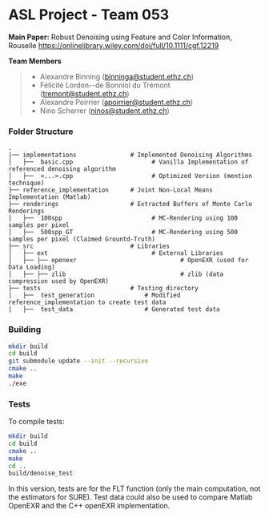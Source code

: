 
# ASL Project - Team 053

**Main Paper:** Robust Denoising using Feature and Color Information, Rouselle 
https://onlinelibrary.wiley.com/doi/full/10.1111/cgf.12219


 **Team Members**
> - Alexandre Binning (binninga@student.ethz.ch)
> - Félicité Lordon--de Bonniol du Trémont (tremont@student.ethz.ch)
> - Alexandre Poirrier (apoirrier@student.ethz.ch)
> - Nino Scherrer (ninos@student.ethz.ch)
> 



### Folder Structure

    .
    |── implementations               # Implemented Denoising Algorithms
    │   ├──  basic.cpp                      # Vanilla Implementation of referenced denoising algorithm
    │   ├──  <...>.cpp                      # Optimized Version (mention technique)
    ├── reference_implementation      # Joint Non-Local Means Implementation (Matlab)
    ├── renderings                    # Extracted Buffers of Monte Carlo Renderings
    │   ├──  100spp                         # MC-Rendering using 100 samples per pixel
    │   ├──  500spp_GT                      # MC-Rendering using 500 samples per pixel (Claimed Grountd-Truth)
    ├── src                           # Libraries
    │   ├── ext                             # External Libraries    
    │   ├── ├── openexr                             # OpenEXR (used for Data Loading)
    │   ├── ├── zlib                                # zlib (data compression used by OpenEXR)
    ├── tests                         # Testing directory
    |   ├──  test_generation              # Modified reference_implementation to create test data
    |   ├──  test_data                    # Generated test data


### Building

```bash
mkdir build
cd build
git submodule update --init --recursive
cmake ..
make
./exe
```

### Tests

To compile tests: 
```bash
mkdir build
cd build
cmake ..
make
cd ..
build/denoise_test
```

In this version, tests are for the FLT function (only the main computation, not the estimators for SURE).
Test data could also be used to compare Matlab OpenEXR and the C++ openEXR implementation.
